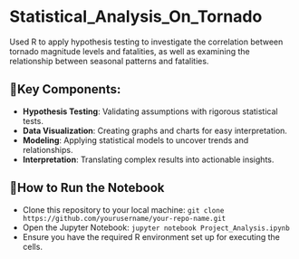 # Statistical_Analysis_On_Tornado
Used R to apply hypothesis testing to investigate the correlation between tornado magnitude levels and fatalities, as well as examining the relationship between seasonal patterns and fatalities.

## 🔎Key Components:
- **Hypothesis Testing**: Validating assumptions with rigorous statistical tests.
- **Data Visualization**: Creating graphs and charts for easy interpretation.
- **Modeling**: Applying statistical models to uncover trends and relationships.
- **Interpretation**: Translating complex results into actionable insights.

## 🚀How to Run the Notebook
- Clone this repository to your local machine:
`git clone https://github.com/yourusername/your-repo-name.git`
- Open the Jupyter Notebook:
`jupyter notebook Project_Analysis.ipynb`
- Ensure you have the required R environment set up for executing the cells.
